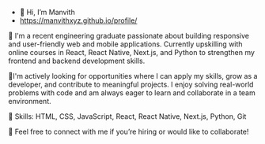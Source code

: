 - 👋 Hi, I’m Manvith
- https://manvithxyz.github.io/profile/

🌱 I'm a recent engineering graduate passionate about building responsive and user-friendly web and mobile applications. Currently upskilling with online courses in React, React Native, Next.js, and Python to strengthen my frontend and backend development skills.

💞️I'm actively looking for opportunities where I can apply my skills, grow as a developer, and contribute to meaningful projects. I enjoy solving real-world problems with code and am always eager to learn and collaborate in a team environment.

🔧 Skills: HTML, CSS, JavaScript, React, React Native, Next.js, Python, Git

📩 Feel free to connect with me if you’re hiring or would like to collaborate!
<!---
manvithxyz/manvithxyz is a ✨ special ✨ repository because its `README.md` (this file) appears on your GitHub profile.
You can click the Preview link to take a look at your changes.
--->
